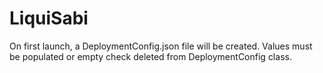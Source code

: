 # LiquiSabi

On first launch, a DeploymentConfig.json file will be created. Values must be populated or empty check deleted from DeploymentConfig class.
